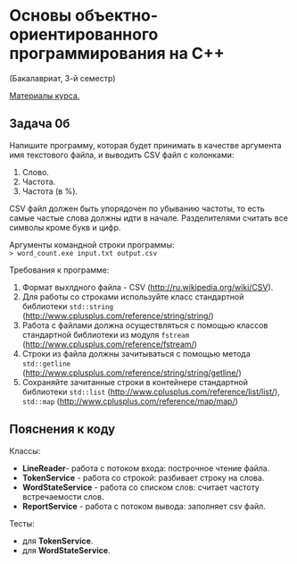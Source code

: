 # Основы объектно-ориентированного программирования на C++ 
(Бакалавриат, 3-й семестр)

[Материалы курса.](https://sites.google.com/site/nguoop/%D0%BC%D0%B0%D1%82%D0%B5%D1%80%D0%B8%D0%B0%D0%BB%D1%8B-%D0%BB%D0%B5%D0%BA%D1%86%D0%B8%D0%B9-%D1%81)

## Задача 0б  

Напишите программу, которая будет принимать в качестве аргумента имя текстового файла, 
и выводить CSV файл с колонками:
1. Слово.
2. Частота.
3. Частота (в %).

CSV файл должен быть упорядочен по убыванию частоты, то есть самые частые слова
должны идти в начале. Разделителями считать все символы кроме букв и цифр.


Аргументы командной строки программы:  
`> word_count.exe input.txt output.csv`

Требования к программе:

1. Формат выхлдного файла - CSV (http://ru.wikipedia.org/wiki/CSV).
2. Для работы со строками используйте класс стандартной библиотеки `std::string` (http://www.cplusplus.com/reference/string/string/) 
3. Работа с файлами должна осуществляться с помощью классов стандартной библиотеки из модуля `fstream` (http://www.cplusplus.com/reference/fstream/)
4. Строки из файла должны зачитываться с помощью метода `std::getline` (http://www.cplusplus.com/reference/string/string/getline/)
5. Сохраняйте зачитанные строки в контейнере стандартной библиотеки `std::list` (http://www.cplusplus.com/reference/list/list/), `std::map` (http://www.cplusplus.com/reference/map/map/)

## Пояснения к коду

Классы:

- **LineReader**- работа с потоком входа: построчное чтение файла.
- **TokenService** - работа со строкой: разбивает строку на слова.
- **WordStateService** - работа со списком слов: считает частоту встречаемости слов.
- **ReportService** - работа с потоком вывода: заполняет csv файл.

Тесты:
- для **TokenService**.
- для **WordStateService**.
